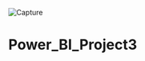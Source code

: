 ![Capture](https://user-images.githubusercontent.com/124251429/228771849-8da87555-b654-480b-80cb-ae574ccfd100.PNG)
# Power_BI_Project3
